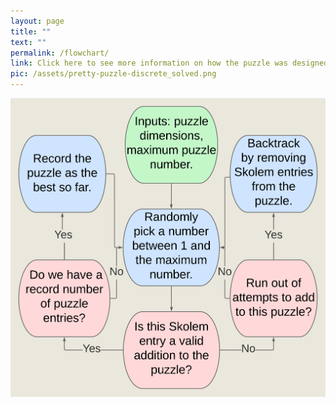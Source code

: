 ```yaml
---
layout: page
title: ""
text: ""
permalink: /flowchart/
link: Click here to see more information on how the puzzle was designed.
pic: /assets/pretty-puzzle-discrete_solved.png
---
```

<img src="/assets/flow-chart.png" class="flow_img">
